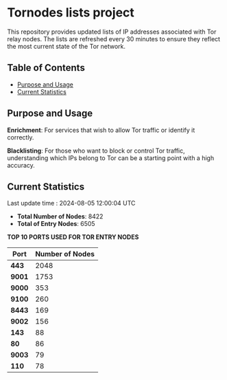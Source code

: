 # Tornodes lists project

This repository provides updated lists of IP addresses associated with Tor relay nodes. The lists are refreshed every 30 minutes to ensure they reflect the most current state of the Tor network.

## Table of Contents

- [Purpose and Usage](#purpose-and-usage)
- [Current Statistics](#current-statistics)


## Purpose and Usage

**Enrichment**: For services that wish to allow Tor traffic or identify it correctly.

**Blacklisting**: For those who want to block or control Tor traffic, understanding which IPs belong to Tor can be a starting point with a high accuracy.

## Current Statistics

Last update time : 2024-08-05 12:00:04 UTC

- **Total Number of Nodes**: 8422
- **Total of Entry Nodes**: 6505

**TOP 10 PORTS USED FOR TOR ENTRY NODES**

| **Port** | **Number of Nodes** |
|------|-----------------|
| **443**   | 2048  |
| **9001**   | 1753  |
| **9000**   | 353  |
| **9100**   | 260  |
| **8443**   | 169  |
| **9002**   | 156  |
| **143**   | 88  |
| **80**   | 86  |
| **9003**   | 79  |
| **110**   | 78  |

